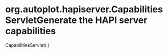 # org.autoplot.hapiserver.CapabilitiesServletGenerate the HAPI server capabilities
CapabilitiesServlet( )


